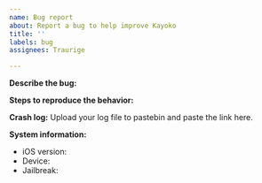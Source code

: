 ```yaml
---
name: Bug report
about: Report a bug to help improve Kayoko
title: ''
labels: bug
assignees: Traurige

---
```


**Describe the bug:**

**Steps to reproduce the behavior:**

**Crash log:**
Upload your log file to pastebin and paste the link here.

**System information:**
- iOS version:
- Device:
- Jailbreak:
